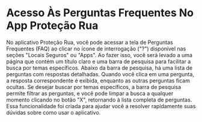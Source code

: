 # Acesso Às Perguntas Frequentes No App Proteção Rua

No aplicativo Proteção Rua, você pode acessar a tela de Perguntas Frequentes (FAQ) ao clicar no ícone de interrogação ("?") disponível nas seções "Locais Seguros" ou "Apps". Ao fazer isso, você será levado a uma página que contém um título claro e uma barra de pesquisa para facilitar a busca por temas específicos. Abaixo da barra de pesquisa, há uma lista de perguntas com respostas detalhadas. Quando você clica em uma pergunta, a resposta correspondente é exibida, enquanto as outras perguntas ficam ocultas. Se desejar buscar por temas específicos, a barra de pesquisa permite filtrar as perguntas, e você pode limpar a busca a qualquer momento clicando no botão "X", retornando à lista completa de perguntas. Essa funcionalidade foi criada para ajudar você a resolver rapidamente suas dúvidas sobre como usar o aplicativo.
